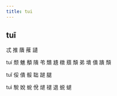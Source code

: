 ```yaml
---
title: tui
---
```


## tuī
忒
推
藬
蓷
讉

tuí
颓
魋
頺
隤
弚
穨
尵
橔
蘈
頽
弟
墤
僓
蹪
頹












tuǐ
俀
僓
骽
聉
蹆
腿




tuì
駾
娧
蛻
侻
煺
褪
退
蜕
螁

